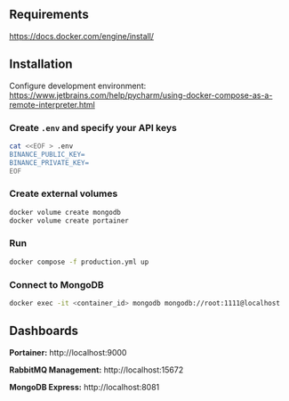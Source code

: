 ## Requirements
https://docs.docker.com/engine/install/


## Installation
Configure development environment:
https://www.jetbrains.com/help/pycharm/using-docker-compose-as-a-remote-interpreter.html


### Create `.env` and specify your API keys

```bash
cat <<EOF > .env
BINANCE_PUBLIC_KEY=
BINANCE_PRIVATE_KEY=
EOF
```

### Create external volumes
```bash
docker volume create mongodb
docker volume create portainer
```

### Run
```bash
docker compose -f production.yml up
```

### Connect to MongoDB
```bash
docker exec -it <container_id> mongodb mongodb://root:1111@localhost
```

## Dashboards

**Portainer:** http://localhost:9000

**RabbitMQ Management:** http://localhost:15672

**MongoDB Express:** http://localhost:8081
